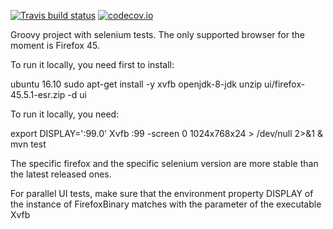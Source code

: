 [![Travis build status](https://travis-ci.org/nicosmaris/example-groovy.png?branch=master)](https://travis-ci.org/nicosmaris/example-groovy) [![codecov.io](http://codecov.io/github/nicosmaris/example-groovy/coverage.svg?branch=master)](https://codecov.io/gh/nicosmaris/example-groovy/branch/master) 

Groovy project with selenium tests. The only supported browser for the moment is Firefox 45.


To run it locally, you need first to install:

ubuntu 16.10
sudo apt-get install -y xvfb openjdk-8-jdk
unzip ui/firefox-45.5.1-esr.zip -d ui

To run it locally, you need:

export DISPLAY=':99.0'
Xvfb :99 -screen 0 1024x768x24 > /dev/null 2>&1 &
mvn test
  

The specific firefox and the specific selenium version are more stable than the latest released ones.

For parallel UI tests, make sure that the environment property DISPLAY of the instance of FirefoxBinary matches with the parameter of the executable Xvfb
